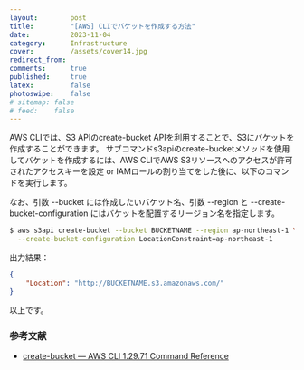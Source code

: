 ```yaml
---
layout:        post
title:         "[AWS] CLIでバケットを作成する方法"
date:          2023-11-04
category:      Infrastructure
cover:         /assets/cover14.jpg
redirect_from:
comments:      true
published:     true
latex:         false
photoswipe:    false
# sitemap: false
# feed:    false
---
```


AWS CLIでは、S3 APIのcreate-bucket APIを利用することで、S3にバケットを作成することができます。
サブコマンドs3apiのcreate-bucketメソッドを使用してバケットを作成するには、AWS CLIでAWS S3リソースへのアクセスが許可されたアクセスキーを設定 or IAMロールの割り当てをした後に、以下のコマンドを実行します。

なお、引数 --bucket には作成したいバケット名、引数 --region と --create-bucket-configuration にはバケットを配置するリージョン名を指定します。

```bash
$ aws s3api create-bucket --bucket BUCKETNAME --region ap-northeast-1 \
  --create-bucket-configuration LocationConstraint=ap-northeast-1
```

出力結果：

```json
{
    "Location": "http://BUCKETNAME.s3.amazonaws.com/"
}
```

以上です。

### 参考文献

- [create-bucket — AWS CLI 1.29.71 Command Reference](https://docs.aws.amazon.com/cli/latest/reference/s3api/create-bucket.html)
